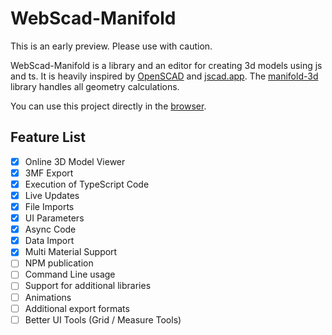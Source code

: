 # WebScad-Manifold

This is an early preview. Please use with caution.

WebScad-Manifold is a library and an editor for creating 3d models using js and ts. It is heavily inspired by [OpenSCAD](https://openscad.org/) and [jscad.app](https://jscad.app/). The [manifold-3d](https://www.npmjs.com/package/manifold-3d) library handles all geometry calculations.

You can use this project directly in the [browser](https://kaladum.github.io/WebScadManifold/).

## Feature List
- [x] Online 3D Model Viewer
- [x] 3MF Export
- [x] Execution of TypeScript Code
- [x] Live Updates
- [x] File Imports
- [x] UI Parameters
- [x] Async Code
- [x] Data Import
- [x] Multi Material Support
- [ ] NPM publication
- [ ] Command Line usage
- [ ] Support for additional libraries
- [ ] Animations
- [ ] Additional export formats
- [ ] Better UI Tools (Grid / Measure Tools)